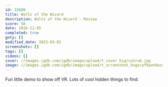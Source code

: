 ```yaml
---
id: 33680
title: Waltz of the Wizard
description: Waltz of the Wizard - Review
score: 50
date: 2016-12-05
completed: true
goty: []
modified_date: 2023-03-01
screenshots: []
tags: []
videos: []
cover: //images.igdb.com/igdb/image/upload/t_cover_big/co2ru6.jpg
image: //images.igdb.com/igdb/image/upload/t_screenshot_huge/pf8ywn8azadrwulzoyfl.jpg
---
```

Fun little demo to show off VR. Lots of cool hidden things to find.
